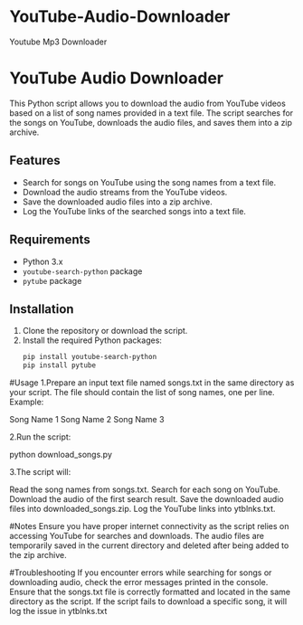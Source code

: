 # YouTube-Audio-Downloader
Youtube Mp3 Downloader
# YouTube Audio Downloader

This Python script allows you to download the audio from YouTube videos based on a list of song names provided in a text file. The script searches for the songs on YouTube, downloads the audio files, and saves them into a zip archive.

## Features
- Search for songs on YouTube using the song names from a text file.
- Download the audio streams from the YouTube videos.
- Save the downloaded audio files into a zip archive.
- Log the YouTube links of the searched songs into a text file.

## Requirements
- Python 3.x
- `youtube-search-python` package
- `pytube` package

## Installation

1. Clone the repository or download the script.
2. Install the required Python packages:
   ```bash
   pip install youtube-search-python
   pip install pytube

#Usage
1.Prepare an input text file named songs.txt in the same directory as your script. The file should contain the list of song names, one per line. Example:


Song Name 1
Song Name 2
Song Name 3

2.Run the script:

python download_songs.py

3.The script will:

Read the song names from songs.txt.
Search for each song on YouTube.
Download the audio of the first search result.
Save the downloaded audio files into downloaded_songs.zip.
Log the YouTube links into ytblnks.txt.

#Notes
Ensure you have proper internet connectivity as the script relies on accessing YouTube for searches and downloads.
The audio files are temporarily saved in the current directory and deleted after being added to the zip archive.

#Troubleshooting
If you encounter errors while searching for songs or downloading audio, check the error messages printed in the console.
Ensure that the songs.txt file is correctly formatted and located in the same directory as the script.
If the script fails to download a specific song, it will log the issue in ytblnks.txt
